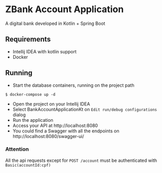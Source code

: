 # ZBank Account Application

A digital bank developed in Kotlin + Spring Boot

## Requirements

* Intellij IDEA with kotlin support
* Docker

## Running

* Start the database containers, running on the project path

```shell script
$ docker-compose up -d
``` 
 
* Open the project on your Intellij IDEA
* Select BankAccountApplicationKt on `Edit run/debug configurations` dialog
* Run the application
* Access your API at http://localhost:8080
* You could find a Swagger with all the endpoints on http://localhost:8080/swagger-ui/

### Attention

All the api requests except for `POST /account` must be authenticated with `Basic(accountId:cpf)`  



